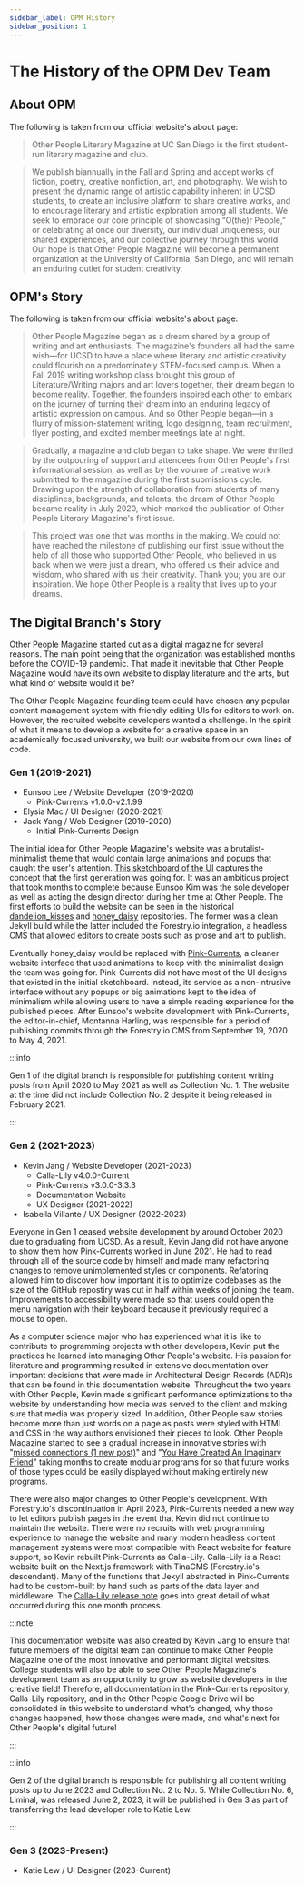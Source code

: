 ```yaml
---
sidebar_label: OPM History
sidebar_position: 1
---
```


# The History of the OPM Dev Team

## About OPM
The following is taken from our official website's about page:
> Other People Literary Magazine at UC San Diego is the first student-run literary magazine and club.  

> We publish biannually in the Fall and Spring and accept works of fiction, poetry, creative nonfiction, art, and photography. We wish to present the dynamic range of artistic capability inherent in UCSD students, to create an inclusive platform to share creative works, and to encourage literary and artistic exploration among all students. We seek to embrace our core principle of showcasing “O(the)r People,” or celebrating at once our diversity, our individual uniqueness, our shared experiences, and our collective journey through this world. Our hope is that Other People Magazine will become a permanent organization at the University of California, San Diego, and will remain an enduring outlet for student creativity.

## OPM's Story
The following is taken from our official website's about page:
> Other People Magazine began as a dream shared by a group of writing and art enthusiasts. The magazine's founders all had the same wish—for UCSD to have a place where literary and artistic creativity could flourish on a predominately STEM-focused campus. When a Fall 2019 writing workshop class brought this group of Literature/Writing majors and art lovers together, their dream began to become reality. Together, the founders inspired each other to embark on the journey of turning their dream into an enduring legacy of artistic expression on campus. And so Other People began—in a flurry of mission-statement writing, logo designing, team recruitment, flyer posting, and excited member meetings late at night.

> Gradually, a magazine and club began to take shape. We were thrilled by the outpouring of support and attendees from Other People's first informational session, as well as by the volume of creative work submitted to the magazine during the first submissions cycle. Drawing upon the strength of collaboration from students of many disciplines, backgrounds, and talents, the dream of Other People became reality in July 2020, which marked the publication of Other People Literary Magazine's first issue.

> This project was one that was months in the making. We could not have reached the milestone of publishing our first issue without the help of all those who supported Other People, who believed in us back when we were just a dream, who offered us their advice and wisdom, who shared with us their creativity. Thank you; you are our inspiration. We hope Other People is a reality that lives up to your dreams.

## The Digital Branch's Story 
Other People Magazine started out as a digital magazine for several reasons. The main point being that the organization was established months before the COVID-19 pandemic. That made it inevitable that Other People Magazine would have its own website to display literature and the arts, but what kind of website would it be?

The Other People Magazine founding team could have chosen any popular content management system with friendly editing UIs for editors to work on. However, the recruited website developers wanted a challenge. In the spirit of what it means to develop a website for a creative space in an academically focused university, we built our website from our own lines of code. 


### Gen 1 (2019-2021)

- Eunsoo Lee / Website Developer (2019-2020)
  - Pink-Currents v1.0.0-v2.1.99
- Elysia Mac / UI Designer (2020-2021)
- Jack Yang / Web Designer (2019-2020)
  - Initial Pink-Currents Design

The initial idea for Other People Magazine's website was a brutalist-minimalist theme that would contain large animations and popups that caught the user's attention. [This sketchboard of the UI](/pdf/opm-website-gen-1.pdf) captures the concept that the first generation was going for. It was an ambitious project that took months to complete because Eunsoo Kim was the sole developer as well as acting the design director during her time at Other People. The first efforts to build the website can be seen in the historical [dandelion_kisses](https://github.com/otherpeopleucsd/dandelion_kisses) and [honey_daisy](https://github.com/otherpeopleucsd/honey_daisy) repositories. The former was a clean Jekyll build while the latter included the Forestry.io integration, a headless CMS that allowed editors to create posts such as prose and art to publish. 

Eventually honey_daisy would be replaced with [Pink-Currents](https://github.com/Other-People-UCSD/Pink-Currents), a cleaner website interface that used animations to keep with the minimalist design the team was going for. Pink-Currents did not have most of the UI designs that existed in the initial sketchboard. Instead, its service as a non-intrusive interface without any popups or big animations kept to the idea of minimalism while allowing users to have a simple reading experience for the published pieces. After Eunsoo's website development with Pink-Currents, the editor-in-chief, Montanna Harling, was responsible for a period of publishing commits through the Forestry.io CMS from September 19, 2020 to May 4, 2021.

:::info

Gen 1 of the digital branch is responsible for publishing content writing posts from April 2020 to May 2021 as well as Collection No. 1. The website at the time did not include Collection No. 2 despite it being released in February 2021.

:::

### Gen 2 (2021-2023)
- Kevin Jang / Website Developer (2021-2023)
  - Calla-Lily v4.0.0-Current
  - Pink-Currents v3.0.0-3.3.3 
  - Documentation Website
  - UX Designer (2021-2022) 
- Isabella Villante / UX Designer (2022-2023)

Everyone in Gen 1 ceased website development by around October 2020 due to graduating from UCSD. As a result, Kevin Jang did not have anyone to show them how Pink-Currents worked in June 2021. He had to read through all of the source code by himself and made many refactoring changes to remove unimplemented styles or components. Refatoring allowed him to discover how important it is to optimize codebases as the size of the GitHub repostiry was cut in half within weeks of joining the team. Improvements to accessibility were made so that users could open the menu navigation with their keyboard because it previously required a mouse to open. 

As a computer science major who has experienced what it is like to contribute to programming projects with other developers, Kevin put the practices he learned into managing Other People's website. His passion for literature and programming resulted in extensive documentation over important decisions that were made in Architectural Design Records (ADR)s that can be found in this documentation website. Throughout the two years with Other People, Kevin made significant performance optimizations to the website by understanding how media was served to the client and making sure that media was properly sized. In addition, Other People saw stories become more than just words on a page as posts were styled with HTML and CSS in the way authors envisioned their pieces to look. Other People Magazine started to see a gradual increase in innovative stories with "[missed connections (1 new post)](https://www.otherpeoplesd.com/2023/missed-connections)" and "[You Have Created An Imaginary Friend](https://www.otherpeoplesd.com/6/you-have-created-an-imaginary-friend)" taking months to create modular programs for so that future works of those types could be easily displayed without making entirely new programs.  

There were also major changes to Other People's development. With Forestry.io's discontinuation in April 2023, Pink-Currents needed a new way to let editors publish pages in the event that Kevin did not continue to maintain the website. There were no recruits with web programming experience to manage the website and many modern headless content management systems were most compatible with React website for feature support, so Kevin rebuilt Pink-Currents as Calla-Lily. Calla-Lily is a React website built on the Next.js framework with TinaCMS (Forestry.io's descendant). Many of the functions that Jekyll abstracted in Pink-Currents had to be custom-built by hand such as parts of the data layer and middleware. The [Calla-Lily release note](/docs/calla-lily/calla-lily-release) goes into great detail of what occurred during this one month process.

:::note

This documentation website was also created by Kevin Jang to ensure that future members of the digital team can continue to make Other People Magazine one of the most innovative and performant digital websites. College students will also be able to see Other People Magazine's development team as an opportunity to grow as website developers in the creative field! Therefore, all documentation in the Pink-Currents repository, Calla-Lily repository, and in the Other People Google Drive will be consolidated in this website to understand what's changed, why those changes happened, how those changes were made, and what's next for Other People's digital future! 

:::

:::info

Gen 2 of the digital branch is responsible for publishing all content writing posts up to June 2023 and Collection No. 2 to No. 5. While Collection No. 6, Liminal, was released June 2, 2023, it will be published in Gen 3 as part of transferring the lead developer role to Katie Lew.

:::

### Gen 3 (2023-Present)
- Katie Lew / UI Designer (2023-Current)

